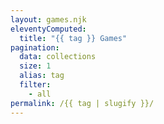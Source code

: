 ```yaml
---
layout: games.njk
eleventyComputed:
  title: "{{ tag }} Games"
pagination:
  data: collections
  size: 1
  alias: tag
  filter:
    - all
permalink: /{{ tag | slugify }}/
---
```


